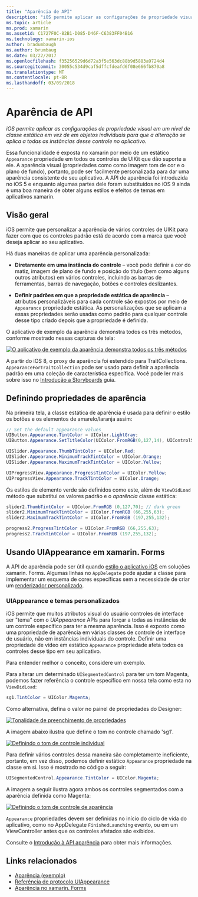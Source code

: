 ```yaml
---
title: "Aparência de API"
description: "iOS permite aplicar as configurações de propriedade visual em um nível de classe estática em vez de em objetos individuais para que a alteração se aplica a todas as instâncias desse controle no aplicativo."
ms.topic: article
ms.prod: xamarin
ms.assetid: C1727F0C-82B1-D085-D46F-C6383FF04B16
ms.technology: xamarin-ios
author: bradumbaugh
ms.author: brumbaug
ms.date: 03/22/2017
ms.openlocfilehash: f35256529d6d72a3f5e563dc88b9d5883a9724d4
ms.sourcegitcommit: 30055c534d9caf5dffcfdeafd6f08e666fb870a8
ms.translationtype: MT
ms.contentlocale: pt-BR
ms.lasthandoff: 03/09/2018
---
```

# <a name="appearance-api"></a>Aparência de API

_iOS permite aplicar as configurações de propriedade visual em um nível de classe estática em vez de em objetos individuais para que a alteração se aplica a todas as instâncias desse controle no aplicativo._

Essa funcionalidade é exposta no xamarin por meio de um estático `Appearance` propriedade em todos os controles de UIKit que dão suporte a ele. A aparência visual (propriedades como como imagem tom de cor e o plano de fundo), portanto, pode ser facilmente personalizada para dar uma aparência consistente de seu aplicativo. A API de aparência foi introduzida no iOS 5 e enquanto algumas partes dele foram substituídos no iOS 9 ainda é uma boa maneira de obter alguns estilos e efeitos de temas em aplicativos xamarin.

## <a name="overview"></a>Visão geral

iOS permite que personalizar a aparência de vários controles de UIKit para fazer com que os controles padrão está de acordo com a marca que você deseja aplicar ao seu aplicativo.

Há duas maneiras de aplicar uma aparência personalizada:

- **Diretamente em uma instância do controle** – você pode definir a cor do matiz, imagem de plano de fundo e posição do título (bem como alguns outros atributos) em vários controles, incluindo as barras de ferramentas, barras de navegação, botões e controles deslizantes.

- **Definir padrões em que a propriedade estática de aparência** – atributos personalizáveis para cada controle são expostos por meio de `Appearance` propriedade estática. As personalizações que se aplicam a essas propriedades serão usadas como padrão para qualquer controle desse tipo criado depois que a propriedade é definida.

O aplicativo de exemplo da aparência demonstra todos os três métodos, conforme mostrado nessas capturas de tela:

 [![](introduction-to-the-appearance-api-images/appearance01.png "O aplicativo de exemplo da aparência demonstra todos os três métodos")](introduction-to-the-appearance-api-images/appearance01.png#lightbox)

A partir do iOS 8, o proxy de aparência foi estendido para TraitCollections.
 `AppearanceForTraitCollection` pode ser usado para definir a aparência padrão em uma coleção de característica específica. Você pode ler mais sobre isso no [Introdução a Storyboards](~/ios/user-interface/storyboards/unified-storyboards.md) guia.


## <a name="setting-appearance-properties"></a>Definindo propriedades de aparência

Na primeira tela, a classe estática de aparência é usada para definir o estilo os botões e os elementos de amarelo/laranja assim:

```csharp
// Set the default appearance values
UIButton.Appearance.TintColor = UIColor.LightGray;
UIButton.Appearance.SetTitleColor(UIColor.FromRGB(0,127,14), UIControlState.Normal);

UISlider.Appearance.ThumbTintColor = UIColor.Red;
UISlider.Appearance.MinimumTrackTintColor = UIColor.Orange;
UISlider.Appearance.MaximumTrackTintColor = UIColor.Yellow;

UIProgressView.Appearance.ProgressTintColor = UIColor.Yellow;
UIProgressView.Appearance.TrackTintColor = UIColor.Orange;
```

Os estilos de elemento verde são definidos como este, além de `ViewDidLoad` método que substitui os valores padrão e o *aparência* classe estática:

```csharp
slider2.ThumbTintColor = UIColor.FromRGB (0,127,70); // dark green
slider2.MinimumTrackTintColor = UIColor.FromRGB (66,255,63);
slider2.MaximumTrackTintColor = UIColor.FromRGB (197,255,132);
```

```csharp
progress2.ProgressTintColor = UIColor.FromRGB (66,255,63);
progress2.TrackTintColor = UIColor.FromRGB (197,255,132);
```

## <a name="using-uiappearance-in-xamarinforms"></a>Usando UIAppearance em xamarin. Forms

A API de aparência pode ser útil quando [estilo o aplicativo iOS](~/xamarin-forms/platform/ios/theme.md#uiappearance) em soluções xamarin. Forms. Algumas linhas no `AppDelegate` pode ajudar a classe para implementar um esquema de cores específicas sem a necessidade de criar um [renderizador personalizado](~/xamarin-forms/app-fundamentals/custom-renderer/index.md).


### <a name="custom-themes-and-uiappearance"></a>UIAppearance e temas personalizados

iOS permite que muitos atributos visual do usuário controles de interface ser "tema" com o *UIAppearance* APIs para forçar a todas as instâncias de um controle específico para ter a mesma aparência. Isso é exposto como uma propriedade de aparência em várias classes de controle de interface de usuário, não em instâncias individuais do controle. Definir uma propriedade de vídeo em estático `Appearance` propriedade afeta todos os controles desse tipo em seu aplicativo.

Para entender melhor o conceito, considere um exemplo.

Para alterar um determinado `UISegmentedControl` para ter um tom Magenta, podemos fazer referência o controle específico em nossa tela como esta no `ViewDidLoad`:

```csharp
sg1.TintColor = UIColor.Magenta;
```

Como alternativa, defina o valor no painel de propriedades do Designer: 

[![](introduction-to-the-appearance-api-images/propertiespadtint.png "Tonalidade de preenchimento de propriedades")](introduction-to-the-appearance-api-images/propertiespadtint.png#lightbox)

A imagem abaixo ilustra que define o tom no controle chamado 'sg1'.

 [![](introduction-to-the-appearance-api-images/image53.png "Definindo o tom de controle individual")](introduction-to-the-appearance-api-images/image53.png#lightbox)

Para definir vários controles dessa maneira são completamente ineficiente, portanto, em vez disso, podemos definir estático `Appearance` propriedade na classe em si. Isso é mostrado no código a seguir:

```csharp
UISegmentedControl.Appearance.TintColor = UIColor.Magenta;
```

A imagem a seguir ilustra agora ambos os controles segmentados com a aparência definida como Magenta:

 [![](introduction-to-the-appearance-api-images/image54.png "Definindo o tom de controle de aparência")](introduction-to-the-appearance-api-images/image54.png#lightbox)

`Appearance` propriedades devem ser definidas no início do ciclo de vida do aplicativo, como no AppDelegate `FinishedLaunching` evento, ou em um ViewController antes que os controles afetados são exibidos.


Consulte o [Introdução à API aparência](~/ios/user-interface/ios-ui/introduction-to-the-appearance-api.md) para obter mais informações.


## <a name="related-links"></a>Links relacionados

- [Aparência (exemplo)](https://developer.xamarin.com/samples/monotouch/IntroToAppearance/)
- [Referência de protocolo UIAppearance](https://developer.apple.com/library/ios/documentation/UIKit/Reference/UIAppearance_Protocol/)
- [Aparência no xamarin. Forms](~/xamarin-forms/platform/ios/theme.md#uiappearance)
